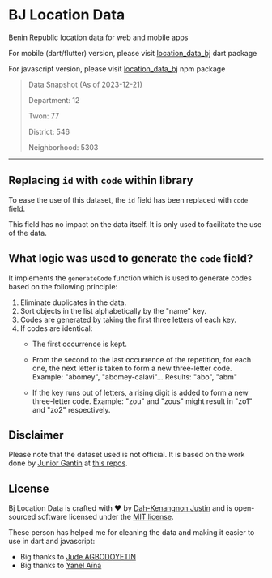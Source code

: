 # BJ Location Data
Benin Republic location data for web and mobile apps

For mobile (dart/flutter) version, please visit [location_data_bj](https://pub.dev/packages/location_data_bj) dart package

For javascript version, please visit [location_data_bj](https://www.npmjs.com/package/location_data_bj) npm package

>
>
> Data Snapshot (As of 2023-12-21)
>
> Department: 12
>
> Twon: 77
>
> District: 546
>
> Neighborhood: 5303
>
------------------------


## Replacing `id` with `code` within library

To ease the use of this dataset, the `id` field has been replaced with `code` field. 

This field has no impact on the data itself. It is only used to facilitate the use of the data.

## What logic was used to generate the `code` field?

It implements the `generateCode` function which is used to generate codes based on the following principle:

1. Eliminate duplicates in the data.
2. Sort objects in the list alphabetically by the "name" key.
3. Codes are generated by taking the first three letters of each key.
4. If codes are identical:
    - The first occurrence is kept.
    - From the second to the last occurrence of the repetition, for each one, the next letter is taken to form a new three-letter code.
    Example: "abomey", "abomey-calavi"...
    Results: "abo", "abm"

    - If the key runs out of letters, a rising digit is added to form a new three-letter code.
    Example: "zou" and "zous" might result in "zo1" and "zo2" respectively.



## Disclaimer
Please note that the dataset used is not official. It is based on the work done by [Junior Gantin](https://github.com/nioperas06) at [this repos](https://github.com/nioperas06/bj-decoupage-territorial).


## License
Bj Location Data is crafted with ❤️ by [Dah-Kenangnon Justin](https://dah-kenangnon.com) and is open-sourced software licensed under the [MIT license](https://opensource.org/licenses/MIT).

These person has helped me for cleaning the data and making it easier to use in dart and javascript:

- Big thanks to [Jude AGBODOYETIN](https://github.com/Jude200)
- Big thanks to [Yanel Aïna](https://github.com/yanelaina)
